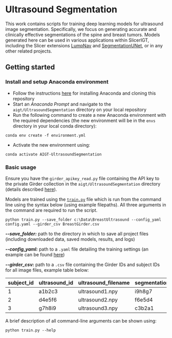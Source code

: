 # Ultrasound Segmentation
This work contains scripts for training deep learning models for ultrasound 
image segmentation. Specifically, we focus on generating accurate and clinically 
effective segmentations of the spine and breast tumors. Models generated 
here can be used in various applications within SlicerIGT, including the Slicer 
extensions [LumpNav](https://github.com/SlicerIGT/LumpNav) and 
[SegmentationUNet](https://github.com/SlicerIGT/aigt/tree/master/SlicerExtension/LiveUltrasoundAi/SegmentationUNet), 
or in any other related projects.

## Getting started
### Install and setup Anaconda environment
- Follow the instructions [here](https://github.com/SlicerIGT/aigt/blob/a1d3d835e511ee32729dfbd3ea0e5cd9158c9458/README.md?plain=1#L6) 
  for installing Anaconda and cloning this repository
- Start an _Anaconda Prompt_ and navigate to the `aigt/UltrasoundSegmentation` 
  directory on your local repository
- Run the following command to create a new Anaconda environment with the 
  required dependencies (the new environment will be in the `envs` directory in your
  local conda directory):

`conda env create -f environment.yml`

- Activate the new environment using:

`conda activate AIGT-UltrasoundSegmentation`

### Basic usage
Ensure you have the `girder_apikey_read.py` file containing the API key to 
the private Girder collection in the `aigt/UltrasoundSegmentation` directory
(details described [here](https://github.com/SlicerIGT/aigt/blob/a1d3d835e511ee32729dfbd3ea0e5cd9158c9458/README.md?plain=1#L14)).

Models are trained using the [`train.py`](https://github.com/SlicerIGT/aigt/blob/master/UltrasoundSegmentation/train.py) 
file which is run from the command line using the syntax below (using example 
filepaths). All three arguments in the command are required to run the script.

`python train.py --save_folder c:\Data\BreastUltrasound --config_yaml 
config.yaml --girder_csv BreastGirder.csv`

**_--save_folder:_** path to the directory in which to save all project files 
(including downloaded data, saved models, results, and logs)

**_--config_yaml:_** path to a `.yaml` file detailing the training settings (an example 
can be found [here](https://github.com/SlicerIGT/aigt/blob/master/UltrasoundSegmentation/config.yaml))

**_--girder_csv:_** path to a `.csv` file containing the Girder IDs and subject 
IDs for all image files, example table below:

| subject_id | ultrasound_id | ultrasound_filename | segmentation_id | segmentation_filename |
|------------|---------------|---------------------|-----------------|-----------------------|
| 1          | a1b2c3        | ultrasound1.npy     | i9h8g7          | segmentation1.npy     |
| 2          | d4e5f6        | ultrasound2.npy     | f6e5d4          | segmentation2.npy     |
| 3          | g7h8i9        | ultrasound3.npy     | c3b2a1          | segmentation3.npy     |

A brief description of all command-line arguments can be shown using:

`python train.py --help`
